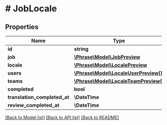 # # JobLocale

## Properties

Name | Type | Description | Notes
------------ | ------------- | ------------- | -------------
**id** | **string** |  | [optional] 
**job** | [**\Phrase\Model\JobPreview**](JobPreview.md) |  | [optional] 
**locale** | [**\Phrase\Model\LocalePreview**](LocalePreview.md) |  | [optional] 
**users** | [**\Phrase\Model\LocaleUserPreview[]**](LocaleUserPreview.md) |  | [optional] 
**teams** | [**\Phrase\Model\LocaleTeamPreview[]**](LocaleTeamPreview.md) |  | [optional] 
**completed** | **bool** |  | [optional] 
**translation_completed_at** | **\DateTime** |  | [optional] 
**review_completed_at** | **\DateTime** |  | [optional] 

[[Back to Model list]](../../README.md#documentation-for-models) [[Back to API list]](../../README.md#documentation-for-api-endpoints) [[Back to README]](../../README.md)


